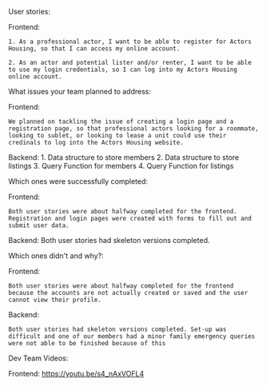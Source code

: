 User stories:

  Frontend:
  
    1. As a professional actor, I want to be able to register for Actors Housing, so that I can access my online account.
    
    2. As an actor and potential lister and/or renter, I want to be able to use my login credentials, so I can log into my Actors Housing online account.


What issues your team planned to address:

  Frontend:

    We planned on tackling the issue of creating a login page and a registration page, so that professional actors looking for a roommate, looking to sublet, or looking to lease a unit could use their credinals to log into the Actors Housing website.
  
  Backend:
    1. Data structure to store members
    2. Data structure to store listings
    3. Query Function for members
    4. Query Function for listings



Which ones were successfully completed:

  Frontend:
  
    Both user stories were about halfway completed for the frontend. Registration and login pages were created with forms to fill out and submit user data.

  Backend:
    Both user stories had skeleton versions completed.



Which ones didn't and why?:

  Frontend:
  
    Both user stories were about halfway completed for the frontend because the accounts are not actually created or saved and the user cannot view their profile.

  Backend:

    Both user stories had skeleton versions completed. Set-up was difficult and one of our members had a minor family emergency queries were not able to be finished because of this

    

Dev Team Videos:

  Frontend: https://youtu.be/s4_nAxVOFL4


